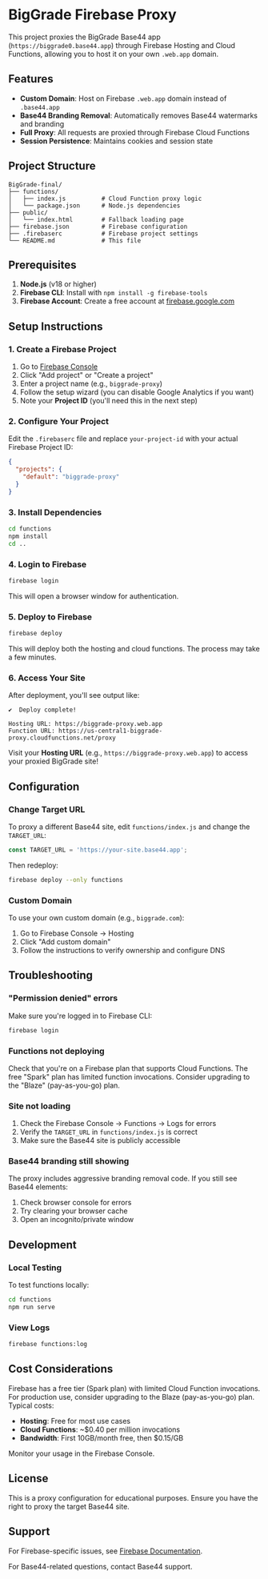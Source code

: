 # BigGrade Firebase Proxy

This project proxies the BigGrade Base44 app (`https://biggrade0.base44.app`) through Firebase Hosting and Cloud Functions, allowing you to host it on your own `.web.app` domain.

## Features

- **Custom Domain**: Host on Firebase `.web.app` domain instead of `.base44.app`
- **Base44 Branding Removal**: Automatically removes Base44 watermarks and branding
- **Full Proxy**: All requests are proxied through Firebase Cloud Functions
- **Session Persistence**: Maintains cookies and session state

## Project Structure

```
BigGrade-final/
├── functions/
│   ├── index.js          # Cloud Function proxy logic
│   └── package.json      # Node.js dependencies
├── public/
│   └── index.html        # Fallback loading page
├── firebase.json         # Firebase configuration
├── .firebaserc           # Firebase project settings
└── README.md             # This file
```

## Prerequisites

1. **Node.js** (v18 or higher)
2. **Firebase CLI**: Install with `npm install -g firebase-tools`
3. **Firebase Account**: Create a free account at [firebase.google.com](https://firebase.google.com)

## Setup Instructions

### 1. Create a Firebase Project

1. Go to [Firebase Console](https://console.firebase.google.com/)
2. Click "Add project" or "Create a project"
3. Enter a project name (e.g., `biggrade-proxy`)
4. Follow the setup wizard (you can disable Google Analytics if you want)
5. Note your **Project ID** (you'll need this in the next step)

### 2. Configure Your Project

Edit the `.firebaserc` file and replace `your-project-id` with your actual Firebase Project ID:

```json
{
  "projects": {
    "default": "biggrade-proxy"
  }
}
```

### 3. Install Dependencies

```bash
cd functions
npm install
cd ..
```

### 4. Login to Firebase

```bash
firebase login
```

This will open a browser window for authentication.

### 5. Deploy to Firebase

```bash
firebase deploy
```

This will deploy both the hosting and cloud functions. The process may take a few minutes.

### 6. Access Your Site

After deployment, you'll see output like:

```
✔  Deploy complete!

Hosting URL: https://biggrade-proxy.web.app
Function URL: https://us-central1-biggrade-proxy.cloudfunctions.net/proxy
```

Visit your **Hosting URL** (e.g., `https://biggrade-proxy.web.app`) to access your proxied BigGrade site!

## Configuration

### Change Target URL

To proxy a different Base44 site, edit `functions/index.js` and change the `TARGET_URL`:

```javascript
const TARGET_URL = 'https://your-site.base44.app';
```

Then redeploy:

```bash
firebase deploy --only functions
```

### Custom Domain

To use your own custom domain (e.g., `biggrade.com`):

1. Go to Firebase Console → Hosting
2. Click "Add custom domain"
3. Follow the instructions to verify ownership and configure DNS

## Troubleshooting

### "Permission denied" errors

Make sure you're logged in to Firebase CLI:
```bash
firebase login
```

### Functions not deploying

Check that you're on a Firebase plan that supports Cloud Functions. The free "Spark" plan has limited function invocations. Consider upgrading to the "Blaze" (pay-as-you-go) plan.

### Site not loading

1. Check the Firebase Console → Functions → Logs for errors
2. Verify the `TARGET_URL` in `functions/index.js` is correct
3. Make sure the Base44 site is publicly accessible

### Base44 branding still showing

The proxy includes aggressive branding removal code. If you still see Base44 elements:

1. Check browser console for errors
2. Try clearing your browser cache
3. Open an incognito/private window

## Development

### Local Testing

To test functions locally:

```bash
cd functions
npm run serve
```

### View Logs

```bash
firebase functions:log
```

## Cost Considerations

Firebase has a free tier (Spark plan) with limited Cloud Function invocations. For production use, consider upgrading to the Blaze (pay-as-you-go) plan. Typical costs:

- **Hosting**: Free for most use cases
- **Cloud Functions**: ~$0.40 per million invocations
- **Bandwidth**: First 10GB/month free, then $0.15/GB

Monitor your usage in the Firebase Console.

## License

This is a proxy configuration for educational purposes. Ensure you have the right to proxy the target Base44 site.

## Support

For Firebase-specific issues, see [Firebase Documentation](https://firebase.google.com/docs).

For Base44-related questions, contact Base44 support.
